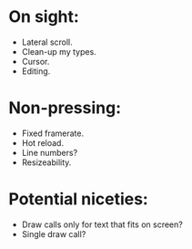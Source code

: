 # On sight:

- Lateral scroll.
- Clean-up my types.
- Cursor.
- Editing.


# Non-pressing:

- Fixed framerate.
- Hot reload.
- Line numbers?
- Resizeability.


# Potential niceties:

- Draw calls only for text that fits on screen?
- Single draw call?
